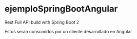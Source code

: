 # ejemploSpringBootAngular
 Rest Full API build with Spring Boot 2 
 
 Estos seran consumidos por un cliente desarrollado en Angular

